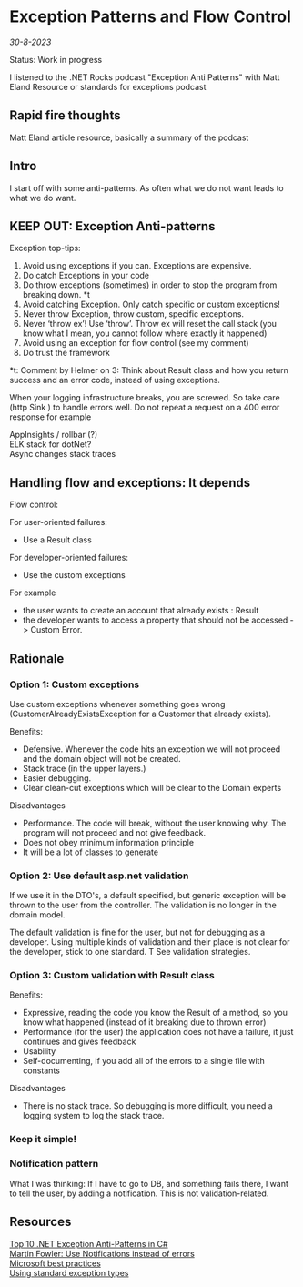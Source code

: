 # Exception Patterns and Flow Control

*30-8-2023*

Status: Work in progress

I listened to the .NET Rocks podcast "Exception Anti Patterns" with Matt Eland
Resource or standards for exceptions podcast

## Rapid fire thoughts

Matt Eland article resource, basically a summary of the podcast

## Intro

I start off with some anti-patterns. As often what we do not want leads to what we do want.

## KEEP OUT: Exception Anti-patterns

Exception top-tips:

1. Avoid using exceptions if you can. Exceptions are expensive.
2. Do catch Exceptions in your code
3. Do throw exceptions (sometimes) in order to stop the program from breaking down. *t
4. Avoid catching Exception. Only catch specific or custom exceptions! 
5. Never throw Exception, throw custom, specific exceptions.
6. Never ‘throw ex’! Use ‘throw’. Throw ex will reset the call stack (you know what I mean, you cannot follow where
   exactly it happened)
7. Avoid using an exception for flow control (see my comment)
8. Do trust the framework

*t: Comment by Helmer on 3: Think about Result class and how you return success and an error code, instead of using
exceptions.  

When your logging infrastructure breaks, you are screwed. So take care (http Sink ) to handle errors well. Do not repeat
a request on a 400 error response for example

AppInsights / rollbar (?)  
ELK stack for dotNet?  
Async changes stack traces

## Handling flow and exceptions: It depends

Flow control:

For user-oriented failures:

- Use a Result class

For developer-oriented failures:

- Use the custom exceptions

For example

- the user wants to create an account that already exists : Result
- the developer wants to access a property that should not be accessed -> Custom Error.

## Rationale

### Option 1: Custom exceptions

Use custom exceptions whenever something goes wrong (CustomerAlreadyExistsException for a Customer that already exists).

Benefits:
- Defensive. Whenever the code hits an exception we will not proceed and the domain object will not be created.
- Stack trace (in the upper layers.)
- Easier debugging.
- Clear clean-cut exceptions which will be clear to the Domain experts

Disadvantages
- Performance. The code will break, without the user knowing why. The program will not proceed and not give feedback.
- Does not obey minimum information principle
- It will be a lot of classes to generate

### Option 2: Use default asp.net validation

If we use it in the DTO's, a default specified, but generic exception will be thrown to the user from the controller. The validation is no longer in the domain model.

The default validation is fine for the user, but not for debugging as a developer.
Using multiple kinds of validation and their place is not clear for the developer, stick to one standard.
T
See validation strategies.


### Option 3: Custom validation with Result class

Benefits:
- Expressive, reading the code you know the Result of a method, so you know what happened (instead of it breaking due to thrown error)
- Performance (for the user) the application does not have a failure, it just continues and gives feedback
- Usability
- Self-documenting, if you add all of the errors to a single file with constants

Disadvantages
- There is no stack trace. So debugging is more difficult, you need a logging system to log the stack trace.

### Keep it simple!



### Notification pattern

What I was thinking: If I have to go to DB, and something fails there, I want to tell the user, by adding a notification.
This is not validation-related.





## Resources

[Top 10 .NET Exception Anti-Patterns in C#](https://medium.com/new-devs-guide/top-10-dotnet-exception-anti-patterns-in-c-3827576d82a)  
[Martin Fowler: Use Notifications instead of errors](https://martinfowler.com/articles/replaceThrowWithNotification.html)  
[Microsoft best practices](https://learn.microsoft.com/en-us/dotnet/standard/exceptions/best-practices-for-exceptions#custom-exception-types)  
[Using standard exception types](https://learn.microsoft.com/en-us/dotnet/standard/design-guidelines/using-standard-exception-types)  